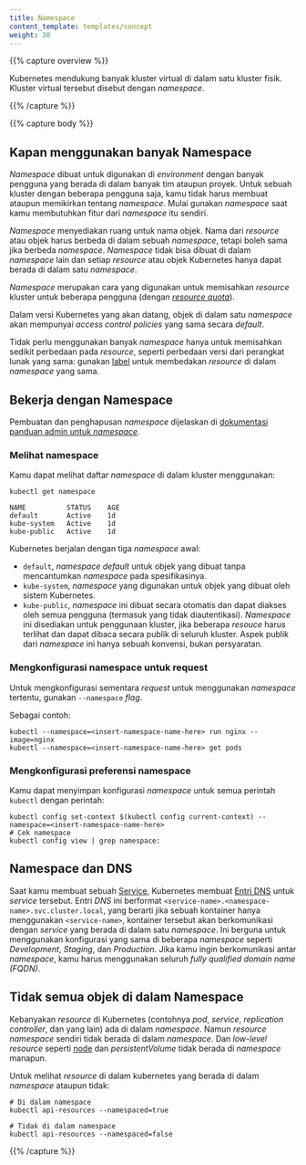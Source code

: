 ```yaml
---
title: Namespace
content_template: templates/concept
weight: 30
---
```


{{% capture overview %}}

Kubernetes mendukung banyak kluster virtual di dalam satu kluster fisik. Kluster virtual tersebut disebut dengan *namespace*.

{{% /capture %}}


{{% capture body %}}

## Kapan menggunakan banyak Namespace

*Namespace* dibuat untuk digunakan di *environment* dengan banyak pengguna yang berada di dalam banyak tim ataupun proyek. Untuk sebuah kluster dengan beberapa pengguna saja, kamu tidak harus membuat ataupun memikirkan tentang *namespace*. Mulai gunakan *namespace* saat kamu membutuhkan fitur dari *namespace* itu sendiri.

*Namespace* menyediakan ruang untuk nama objek. Nama dari *resource* atau objek harus berbeda di dalam sebuah *namespace*, tetapi boleh sama jika berbeda *namespace*. *Namespace* tidak bisa dibuat di dalam *namespace* lain dan setiap *resource* atau objek Kubernetes hanya dapat berada di dalam satu *namespace*.

*Namespace* merupakan cara yang digunakan untuk memisahkan *resource* kluster untuk beberapa pengguna (dengan [*resource quota*](/docs/concepts/policy/resource-quotas/)).

Dalam versi Kubernetes yang akan datang, objek di dalam satu *namespace* akan mempunyai *access control policies* yang sama secara *default*.

Tidak perlu menggunakan banyak *namespace* hanya untuk memisahkan sedikit perbedaan pada *resource*, seperti perbedaan versi dari perangkat lunak yang sama: gunakan [label](/docs/user-guide/labels) untuk membedakan *resource* di dalam *namespace* yang sama.

## Bekerja dengan Namespace

Pembuatan dan penghapusan *namespace* dijelaskan di [dokumentasi panduan admin untuk *namespace*](/docs/admin/namespaces).


### Melihat namespace

Kamu dapat melihat daftar *namespace* di dalam kluster menggunakan:

```shell
kubectl get namespace
```
```
NAME          STATUS    AGE
default       Active    1d
kube-system   Active    1d
kube-public   Active    1d
```

Kubernetes berjalan dengan tiga *namespace* awal:

* `default`, *namespace default* untuk objek yang dibuat tanpa mencantumkan *namespace* pada spesifikasinya.
* `kube-system`, *namespace* yang digunakan untuk objek yang dibuat oleh sistem Kubernetes.
* `kube-public`, *namespace* ini dibuat secara otomatis dan dapat diakses oleh semua pengguna (termasuk yang tidak diautentikasi). *Namespace* ini disediakan untuk penggunaan kluster, jika beberapa *resouce* harus terlihat dan dapat dibaca secara publik di seluruh kluster. Aspek publik dari *namespace* ini hanya sebuah konvensi, bukan persyaratan.


### Mengkonfigurasi namespace untuk request

Untuk mengkonfigurasi sementara *request* untuk menggunakan *namespace* tertentu, gunakan `--namespace` *flag*.

Sebagai contoh:

```shell
kubectl --namespace=<insert-namespace-name-here> run nginx --image=nginx
kubectl --namespace=<insert-namespace-name-here> get pods
```

### Mengkonfigurasi preferensi namespace 

Kamu dapat menyimpan konfigurasi *namespace* untuk semua perintah `kubectl` dengan perintah:

```shell
kubectl config set-context $(kubectl config current-context) --namespace=<insert-namespace-name-here>
# Cek namespace
kubectl config view | grep namespace:
```

## Namespace dan DNS

Saat kamu membuat sebuah [Service](/docs/user-guide/services), Kubernetes membuat [Entri DNS](/docs/concepts/services-networking/dns-pod-service/) untuk *service* tersebut. Entri *DNS* ini berformat `<service-name>.<namespace-name>.svc.cluster.local`, yang berarti jika sebuah kontainer hanya menggunakan `<service-name>`, kontainer tersebut akan berkomunikasi dengan *service* yang berada di dalam satu *namespace*. Ini berguna untuk menggunakan konfigurasi yang sama di beberapa *namespace* seperti *Development*, *Staging*, dan *Production*. Jika kamu ingin berkomunikasi antar *namespace*, kamu harus menggunakan seluruh *fully qualified domain name (FQDN)*.


## Tidak semua objek di dalam Namespace

Kebanyakan *resource* di Kubernetes (contohnya *pod*, *service*, *replication controller*, dan yang lain) ada di dalam *namespace*. Namun *resource namespace* sendiri tidak berada di dalam *namespace*. Dan *low-level resource* seperti [node](/docs/admin/node) dan *persistentVolume* tidak berada di *namespace* manapun.

Untuk melihat *resource* di dalam kubernetes yang berada di dalam *namespace* ataupun tidak:

```shell
# Di dalam namespace
kubectl api-resources --namespaced=true

# Tidak di dalam namespace
kubectl api-resources --namespaced=false
```

{{% /capture %}}
